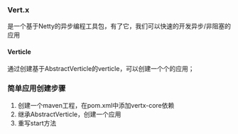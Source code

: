 ### Vert.x
是一个基于Netty的异步编程工具包，有了它，我们可以快速的开发异步/非阻塞的应用

#### Verticle
通过创建基于AbstractVerticle的verticle，可以创建一个个的应用；


### 简单应用创建步骤 

1. 创建一个maven工程，在pom.xml中添加vertx-core依赖
1. 继承AbstractVerticle，创建一个应用
1. 重写start方法

